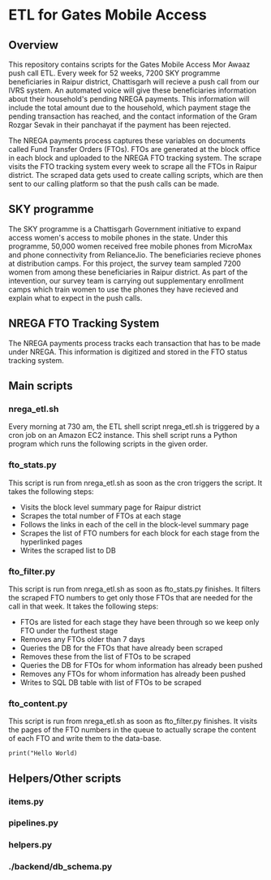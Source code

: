 # ETL for Gates Mobile Access

## Overview

This repository contains scripts for the Gates Mobile Access Mor Awaaz push call ETL. Every week for 52 weeks, 7200 SKY programme beneficiaries in Raipur district, Chattisgarh will recieve a push call from our IVRS system. An automated voice will give these beneficiaries information about their household's pending NREGA payments. This information will include the total amount due to the household, which payment stage the pending transaction has reached, and the contact information of the Gram Rozgar Sevak in their panchayat if the payment has been rejected. 

The NREGA payments process captures these variables on documents called Fund Transfer Orders (FTOs). FTOs are generated at the block office in each block and uploaded to the NREGA FTO tracking system. The scrape visits the FTO tracking system every week to scrape all the FTOs in Raipur district. The scraped data gets used to create calling scripts, which are then sent to our calling platform so that the push calls can be made.  

## SKY programme

The SKY programme is a Chattisgarh Government initiative to expand access women's access to mobile phones in the state. Under this programme, 50,000 women received free mobile phones from MicroMax and phone connectivity from RelianceJio. The beneficiaries recieve phones at distribution camps. For this project, the survey team sampled 7200 women from among these beneficiaries in Raipur district. As part of the intevention, our survey team is carrying out supplementary enrollment camps which train women to use the phones they have recieved and explain what to expect in the push calls. 

## NREGA FTO Tracking System

The NREGA payments process tracks each transaction that has to be made under NREGA. This information is digitized and stored in the FTO status tracking system. 

## Main scripts 

### nrega_etl.sh 

Every morning at 730 am, the ETL shell script nrega_etl.sh is triggered by a cron job on an Amazon EC2 instance. This shell script runs a Python program which runs the following scripts in the given order. 

### fto_stats.py 

This script is run from nrega_etl.sh as soon as the cron triggers the script. It takes the following steps: 

* Visits the block level summary page for Raipur district 
* Scrapes the total number of FTOs at each stage
* Follows the links in each of the cell in the block-level summary page
* Scrapes the list of FTO numbers for each block for each stage from the hyperlinked pages 
* Writes the scraped list to DB 

### fto_filter.py

This script is run from nrega_etl.sh as soon as fto_stats.py finishes. It filters the scraped FTO numbers to get only those FTOs that are needed for the call in that week. It takes the following steps: 

* FTOs are listed for each stage they have been through so we keep only FTO under the furthest stage
* Removes any FTOs older than 7 days 
* Queries the DB for the FTOs that have already been scraped 
* Removes these from the list of FTOs to be scraped 
* Queries the DB for FTOs for whom information has already been pushed
* Removes any FTOs for whom information has already been pushed 
* Writes to SQL DB table with list of FTOs to be scraped 

### fto_content.py 

This script is run from nrega_etl.sh as soon as fto_filter.py finishes. It visits the pages of the FTO numbers in the queue to actually scrape the content of each FTO and write them to the data-base. 

```
print("Hello World)
```

## Helpers/Other scripts 

### items.py 

### pipelines.py 

### helpers.py 

### ./backend/db_schema.py 
